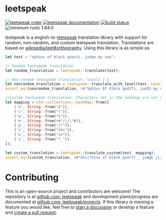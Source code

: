 # leetspeak

[![leetspeak crate](https://img.shields.io/crates/v/leetspeak.svg)](https://crates.io/crates/leetspeak)
[![leetspeak documentation](https://docs.rs/leetspeak/badge.svg)](https://docs.rs/leetspeak)
[![build status](https://github.com/EthanC2/leetspeak/workflows/Rust/badge.svg)](https://github.com/EthanC2/leetspeak/actions)
![minimum rustc 1.64.0](https://img.shields.io/badge/rustc-1.64.0+-red.svg)

*leetspeak* is a english-to-[leetspeak](https://www.howtogeek.com/443390/what-is-leet-speak-and-how-do-you-use-it/) translation library with support for random, non-random, 
and custom leetspeak translation. Translations are based on [wikipedia/leet#orthography](https://en.wikipedia.org/wiki/Leet#Orthography).
Using this library is as simple as:

```rust
let text = "sphinx of black quartz, judge my vow";

// Random leetspeak translation
let random_translation = leetspeak::translate(text);

// Non-random leetspeak translation, levels 1-3
let nonrandom_translation = leetspeak::translate_with_level(text, Level::One);
assert_eq!(nonrandom_translation, r#"5ph1nx 0f 814ck qu427z, jud93 my v0w"#);

//Custom leetspeak translation. Characters not in the hashmap are not changed.
let mapping = std::collections::HashMap::from([
    ('a', String::from("4")),
    ('c', String::from("<")),
    ('e', String::from("€")),
    ('m', String::from(r#"/\/\"#)),
    ('p', String::from("|*")),
    ('s', String::from("ehs")),
    ('w', String::from("vv")),
    ('z', String::from("7_")),
]);

let custom_translation = leetspeak::translate_custom(text, mapping);
assert_eq!(custom_translation, r#"ehs|*hinx of bl4<k qu4rt7_, judg€ /\/\y vovv"#);
```

# Contributing
This is an open-source project and contributors are welcome!
The repository is at [github.com: leetspeak](https://github.com/EthanC2/leetspeak) 
and development plans/progress are documented at [github.com: leetspeak/projects](https://github.com/users/EthanC2/projects/5/views/1). If this library is missing a feature you would like, feel free to [start a discussion](https://github.com/EthanC2/leetspeak/discussions) or develop a feature and [create a pull request](https://github.com/EthanC2/leetspeak/pulls).

